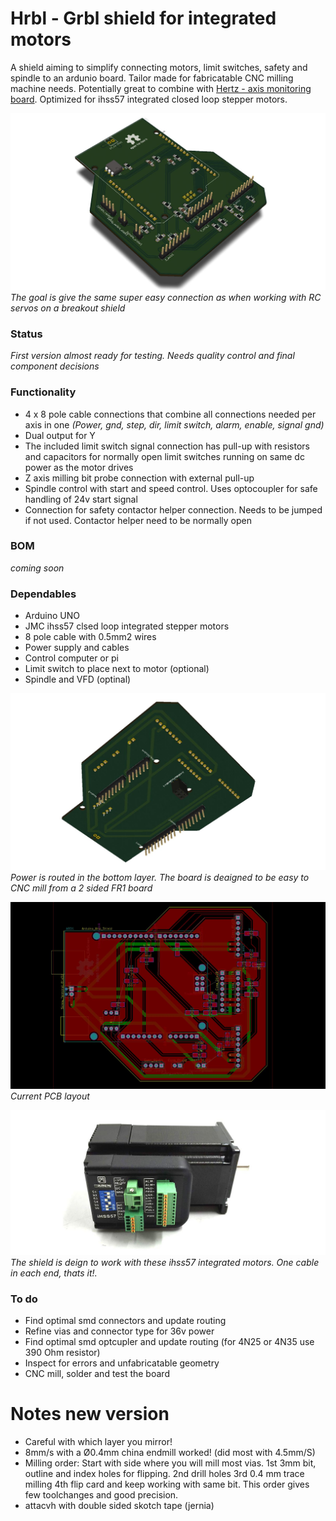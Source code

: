 # Hrbl - Grbl shield for integrated motors

A shield aiming to simplify connecting motors, limit switches, safety and spindle to an ardunio board. Tailor made for fabricatable CNC milling machine needs. Potentially great to combine with [Hertz - axis monitoring board](https://github.com/fellesverkstedet/fabricatable-machines/tree/master/hertz-axis-monitor). Optimized for ihss57 integrated closed loop stepper motors.

![top](./img/hrbl-shield-v0_1-top.jpg)
*The goal is give the same super easy connection as when working with RC servos on a breakout shield*

### Status

*First version almost ready for testing. Needs quality control and final component decisions*

### Functionality

* 4 x 8 pole cable connections that combine all connections needed per axis in one  *(Power, gnd, step, dir, limit switch, alarm, enable, signal gnd)*
* Dual output for Y
* The included limit switch signal connection has pull-up with resistors and capacitors for normally open limit switches running on same dc power as the motor drives
* Z axis milling bit probe connection with external pull-up
* Spindle control with start and speed control. Uses optocoupler for safe handling of 24v start signal
* Connection for safety contactor helper connection. Needs to be jumped if not used. Contactor helper need to be normally open

### BOM

*coming soon*

### Dependables

* Arduino UNO
* JMC ihss57 clsed loop integrated stepper motors
* 8 pole cable with 0.5mm2 wires
* Power supply and cables
* Control computer or pi
* Limit switch to place next to motor (optional)
* Spindle and VFD (optinal)

![bottom](./img/hrbl-shield-v0_1-bottom.jpg)
*Power is routed in the bottom layer. The board is deaigned to be easy to CNC mill from a 2 sided FR1 board*

![pcb](./img/hrbl-shield-v0_1-pcb.jpg)
*Current PCB layout*

![jmc motor](./img/ihss57-integrated-closed-loop-stepper-from-jmc.jpg)
*The shield is deign to work with these ihss57 integrated motors. One cable in each end, thats it!.*

### To do

* Find optimal smd connectors and update routing
* Refine vias and connector type for 36v power
* Find optimal smd optcupler and update routing (for 4N25 or 4N35 use 390 Ohm resistor)
* Inspect for errors and unfabricatable geometry
* CNC mill, solder and test the board


# Notes new version

* Careful with which layer you mirror!
* 8mm/s with a Ø0.4mm china endmill worked! (did most with 4.5mm/S)
* Milling order: Start with side where you will mill most vias. 1st 3mm bit, outline and index holes for flipping. 2nd drill holes 3rd 0.4 mm trace milling 4th flip card and keep working with same bit. This order gives few toolchanges and good precision.
* attacvh with double sided skotch tape (jernia)
